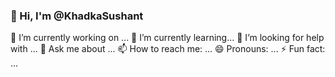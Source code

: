 ### 👋 Hi, I'm @KhadkaSushant
🔭 I’m currently working on ...
🌱 I’m currently learning...
🤔 I’m looking for help with ...
💬 Ask me about ...
📫 How to reach me: ...
😄 Pronouns: ...
⚡ Fun fact: ...




<!--
**KhadkaSushant/KhadkaSushant** is a ✨ _special_ ✨ repository because its `README.md` (this file) appears on your GitHub profile.

Here are some ideas to get you started:

- 🔭 I’m currently working on ...
- 🌱 I’m currently learning ...
- 👯 I’m looking to collaborate on ...
- 🤔 I’m looking for help with ...
- 💬 Ask me about ...
- 📫 How to reach me: ...
- 😄 Pronouns: ...
- ⚡ Fun fact: ...
-->
